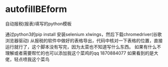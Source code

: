 # autofillBEform
自动报税(报表)填写的python模板

通过python3的pip install 安装selenium xlwings，然后下载chromedriver(谷歌浏览器驱动)
从报税的软件中做好的表格导出，代码中核对一下表格的位置，直接运行就行了，这个脚本没有写完，因为太菜也不知道写什么东西。
如果有什么不理解或者需要帮忙的也可以添加我这个菜鸡的qq 1870884077
如果看到的是大佬，轻点喷我这个菜鸟
